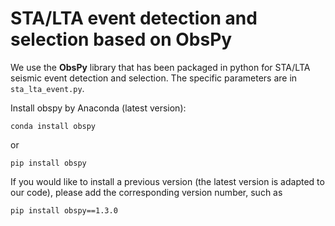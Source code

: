 # STA/LTA event detection and selection based on ObsPy

We use the **ObsPy** library that has been packaged in python for STA/LTA seismic event detection and selection. The specific parameters are in `sta_lta_event.py`.   

Install obspy by Anaconda (latest version):  
```
conda install obspy
```
or  
```
pip install obspy
```
If you would like to install a previous version (the latest version is adapted to our code), please add the corresponding version number, such as  
```
pip install obspy==1.3.0
```
